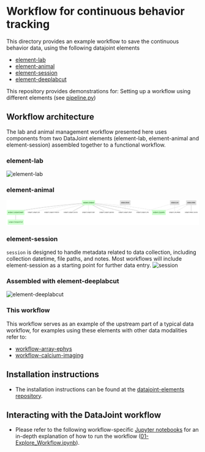 # Workflow for continuous behavior tracking

This directory provides an example workflow to save the continuous behavior data, using the following datajoint elements
+ [element-lab](https://github.com/datajoint/element-lab)
+ [element-animal](https://github.com/datajoint/element-animal)
+ [element-session](https://github.com/datajoint/element-session)
+ [element-deeplabcut](https://github.com/datajoint/element-deeplabcut)

This repository provides demonstrations for:
Setting up a workflow using different elements (see [pipeline.py](workflow_deeplabcut/pipeline.py))

## Workflow architecture
The lab and animal management workflow presented here uses components from two DataJoint elements (element-lab, element-animal and element-session) assembled together to a functional workflow.

### element-lab

![element-lab](
https://github.com/datajoint/element-lab/raw/main/images/element_lab_diagram.svg)

### element-animal

![element-animal](
https://github.com/datajoint/element-animal/blob/main/images/subject_diagram.svg)

### element-session
`session` is designed to handle metadata related to data collection, including collection datetime, file paths, and notes. Most workflows will include element-session as a starting point for further data entry.
![session](https://github.com/datajoint/element-session/blob/main/images/session_diagram.svg)

### Assembled with element-deeplabcut
![element-deeplabcut](
https://github.com/datajoint/element-deeplabcut/blob/main/images/diagram_dlc.svg)

### This workflow
This workflow serves as an example of the upstream part of a typical data workflow, for examples using these elements with other data modalities refer to:

+ [workflow-array-ephys](https://github.com/datajoint/workflow-array-ephys)
+ [workflow-calcium-imaging](https://github.com/datajoint/workflow-calcium-imaging)

## Installation instructions

+ The installation instructions can be found at the 
[datajoint-elements repository](https://github.com/datajoint/datajoint-elements/blob/main/gh-pages/docs/install.md).

## Interacting with the DataJoint workflow

+ Please refer to the following workflow-specific
[Jupyter notebooks](/notebooks) for an in-depth explanation of how to run the
workflow ([01-Explore_Workflow.ipynb](notebooks/01-Explore_Workflow.ipynb)).
